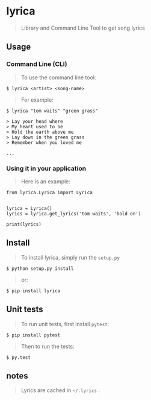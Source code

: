# lyrica
> Library and Command Line Tool to get song lyrics


## Usage
### Command Line (CLI)
> To use the command line tool:

    $ lyrica <artist> <song-name>


> For example:

    $ lyrica "tom waits" "green grass"

    > Lay your head where
    > My heart used to be
    > Hold the earth above me
    > Lay down in the green grass
    > Remember when you loved me

    ...

### Using it in your application
> Here is an example:

    from lyrica.Lyrica import Lyrica

    
    lyrica = Lyrica()
    lyrics = lyrica.get_lyrics('tom waits', 'hold on')

    print(lyrics)

## Install
> To install lyrica, simply run the `setup.py`

    $ python setup.py install

> or:

    $ pip install lyrica

## Unit tests
> To run unit tests, first install `pytest`:

    $ pip install pytest

> Then to run the tests:

    $ py.test

## notes
> Lyrics are cached in `~/.lyrics` .
